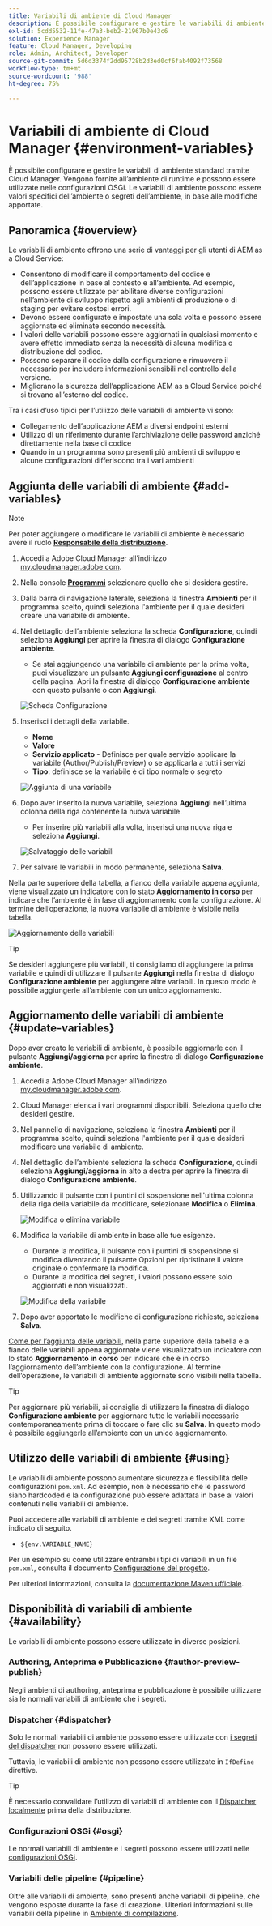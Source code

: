 ```yaml
---
title: Variabili di ambiente di Cloud Manager
description: È possibile configurare e gestire le variabili di ambiente standard tramite Cloud Manager e fornirle all’ambiente di runtime per l’utilizzo nella configurazione OSGi.
exl-id: 5cdd5532-11fe-47a3-beb2-21967b0e43c6
solution: Experience Manager
feature: Cloud Manager, Developing
role: Admin, Architect, Developer
source-git-commit: 5d6d3374f2dd95728b2d3ed0cf6fab4092f73568
workflow-type: tm+mt
source-wordcount: '988'
ht-degree: 75%

---
```



# Variabili di ambiente di Cloud Manager {#environment-variables}

È possibile configurare e gestire le variabili di ambiente standard tramite Cloud Manager. Vengono fornite all’ambiente di runtime e possono essere utilizzate nelle configurazioni OSGi. Le variabili di ambiente possono essere valori specifici dell’ambiente o segreti dell’ambiente, in base alle modifiche apportate.

## Panoramica {#overview}

Le variabili di ambiente offrono una serie di vantaggi per gli utenti di AEM as a Cloud Service:

* Consentono di modificare il comportamento del codice e dell’applicazione in base al contesto e all’ambiente. Ad esempio, possono essere utilizzate per abilitare diverse configurazioni nell’ambiente di sviluppo rispetto agli ambienti di produzione o di staging per evitare costosi errori.
* Devono essere configurate e impostate una sola volta e possono essere aggiornate ed eliminate secondo necessità.
* I valori delle variabili possono essere aggiornati in qualsiasi momento e avere effetto immediato senza la necessità di alcuna modifica o distribuzione del codice.
* Possono separare il codice dalla configurazione e rimuovere il necessario per includere informazioni sensibili nel controllo della versione.
* Migliorano la sicurezza dell’applicazione AEM as a Cloud Service poiché si trovano all’esterno del codice.

Tra i casi d’uso tipici per l’utilizzo delle variabili di ambiente vi sono:

* Collegamento dell’applicazione AEM a diversi endpoint esterni
* Utilizzo di un riferimento durante l’archiviazione delle password anziché direttamente nella base di codice
* Quando in un programma sono presenti più ambienti di sviluppo e alcune configurazioni differiscono tra i vari ambienti

## Aggiunta delle variabili di ambiente {#add-variables}

>[!NOTE]
>
>Per poter aggiungere o modificare le variabili di ambiente è necessario avere il ruolo [**Responsabile della distribuzione**](/help/onboarding/cloud-manager-introduction.md#role-based-premissions).

1. Accedi a Adobe Cloud Manager all’indirizzo [my.cloudmanager.adobe.com](https://my.cloudmanager.adobe.com/).
1. Nella console **[Programmi](/help/implementing/cloud-manager/navigation.md#my-programs)** selezionare quello che si desidera gestire.
1. Dalla barra di navigazione laterale, seleziona la finestra **Ambienti** per il programma scelto, quindi seleziona l&#39;ambiente per il quale desideri creare una variabile di ambiente.
1. Nel dettaglio dell’ambiente seleziona la scheda **Configurazione**, quindi seleziona **Aggiungi** per aprire la finestra di dialogo **Configurazione ambiente**.
   * Se stai aggiungendo una variabile di ambiente per la prima volta, puoi visualizzare un pulsante **Aggiungi configurazione** al centro della pagina. Apri la finestra di dialogo **Configurazione ambiente** con questo pulsante o con **Aggiungi**.

   ![Scheda Configurazione](assets/configuration-tab.png)

1. Inserisci i dettagli della variabile.
   * **Nome**
   * **Valore**
   * **Servizio applicato** - Definisce per quale servizio applicare la variabile (Author/Publish/Preview) o se applicarla a tutti i servizi
   * **Tipo**: definisce se la variabile è di tipo normale o segreto

   ![Aggiunta di una variabile](assets/add-variable.png)

1. Dopo aver inserito la nuova variabile, seleziona **Aggiungi** nell’ultima colonna della riga contenente la nuova variabile.
   * Per inserire più variabili alla volta, inserisci una nuova riga e seleziona **Aggiungi**.

   ![Salvataggio delle variabili](assets/save-variables.png)

1. Per salvare le variabili in modo permanente, seleziona **Salva**.

Nella parte superiore della tabella, a fianco della variabile appena aggiunta, viene visualizzato un indicatore con lo stato **Aggiornamento in corso** per indicare che l’ambiente è in fase di aggiornamento con la configurazione. Al termine dell’operazione, la nuova variabile di ambiente è visibile nella tabella.

![Aggiornamento delle variabili](assets/updating-variables.png)

>[!TIP]
>
>Se desideri aggiungere più variabili, ti consigliamo di aggiungere la prima variabile e quindi di utilizzare il pulsante **Aggiungi** nella finestra di dialogo **Configurazione ambiente** per aggiungere altre variabili. In questo modo è possibile aggiungerle all’ambiente con un unico aggiornamento.

## Aggiornamento delle variabili di ambiente {#update-variables}

Dopo aver creato le variabili di ambiente, è possibile aggiornarle con il pulsante **Aggiungi/aggiorna** per aprire la finestra di dialogo **Configurazione ambiente**.

1. Accedi a Adobe Cloud Manager all’indirizzo [my.cloudmanager.adobe.com](https://my.cloudmanager.adobe.com/).
1. Cloud Manager elenca i vari programmi disponibili. Seleziona quello che desideri gestire.
1. Nel pannello di navigazione, seleziona la finestra **Ambienti** per il programma scelto, quindi seleziona l&#39;ambiente per il quale desideri modificare una variabile di ambiente.
1. Nel dettaglio dell’ambiente seleziona la scheda **Configurazione**, quindi seleziona **Aggiungi/aggiorna** in alto a destra per aprire la finestra di dialogo **Configurazione ambiente**.
1. Utilizzando il pulsante con i puntini di sospensione nell&#39;ultima colonna della riga della variabile da modificare, selezionare **Modifica** o **Elimina**.

   ![Modifica o elimina variabile](assets/edit-delete-variable.png)

1. Modifica la variabile di ambiente in base alle tue esigenze.
   * Durante la modifica, il pulsante con i puntini di sospensione si modifica diventando il pulsante Opzioni per ripristinare il valore originale o confermare la modifica.
   * Durante la modifica dei segreti, i valori possono essere solo aggiornati e non visualizzati.

   ![Modifica della variabile](assets/edit-variable.png)

1. Dopo aver apportato le modifiche di configurazione richieste, seleziona **Salva**.

[Come per l’aggiunta delle variabili,](#add-variables) nella parte superiore della tabella e a fianco delle variabili appena aggiornate viene visualizzato un indicatore con lo stato **Aggiornamento in corso** per indicare che è in corso l’aggiornamento dell’ambiente con la configurazione. Al termine dell’operazione, le variabili di ambiente aggiornate sono visibili nella tabella.

>[!TIP]
>
>Per aggiornare più variabili, si consiglia di utilizzare la finestra di dialogo **Configurazione ambiente** per aggiornare tutte le variabili necessarie contemporaneamente prima di toccare o fare clic su **Salva**. In questo modo è possibile aggiungerle all’ambiente con un unico aggiornamento.

## Utilizzo delle variabili di ambiente {#using}

Le variabili di ambiente possono aumentare sicurezza e flessibilità delle configurazioni `pom.xml`. Ad esempio, non è necessario che le password siano hardcoded e la configurazione può essere adattata in base ai valori contenuti nelle variabili di ambiente.

Puoi accedere alle variabili di ambiente e dei segreti tramite XML come indicato di seguito.

* `${env.VARIABLE_NAME}`

Per un esempio su come utilizzare entrambi i tipi di variabili in un file `pom.xml`, consulta il documento [Configurazione del progetto](/help/implementing/cloud-manager/getting-access-to-aem-in-cloud/setting-up-project.md#password-protected-maven-repository-support-password-protected-maven-repositories).

Per ulteriori informazioni, consulta la [documentazione Maven ufficiale](https://maven.apache.org/settings.html#quick-overview).

## Disponibilità di variabili di ambiente {#availability}

Le variabili di ambiente possono essere utilizzate in diverse posizioni.

### Authoring, Anteprima e Pubblicazione {#author-preview-publish}

Negli ambienti di authoring, anteprima e pubblicazione è possibile utilizzare sia le normali variabili di ambiente che i segreti.

### Dispatcher {#dispatcher}

Solo le normali variabili di ambiente possono essere utilizzate con [i segreti del dispatcher](https://experienceleague.adobe.com/docs/experience-manager-dispatcher/using/dispatcher.html?lang=it) non possono essere utilizzati.

Tuttavia, le variabili di ambiente non possono essere utilizzate in `IfDefine` direttive.

>[!TIP]
>
>È necessario convalidare l’utilizzo di variabili di ambiente con il [Dispatcher localmente](https://experienceleague.adobe.com/docs/experience-manager-learn/cloud-service/local-development-environment-set-up/dispatcher-tools.html?lang=it) prima della distribuzione.

### Configurazioni OSGi {#osgi}

Le normali variabili di ambiente e i segreti possono essere utilizzati nelle [configurazioni OSGi](/help/implementing/deploying/configuring-osgi.md).

### Variabili delle pipeline {#pipeline}

Oltre alle variabili di ambiente, sono presenti anche variabili di pipeline, che vengono esposte durante la fase di creazione. Ulteriori informazioni sulle variabili della pipeline in [Ambiente di compilazione](/help/implementing/cloud-manager/getting-access-to-aem-in-cloud/build-environment-details.md#pipeline-variables).
